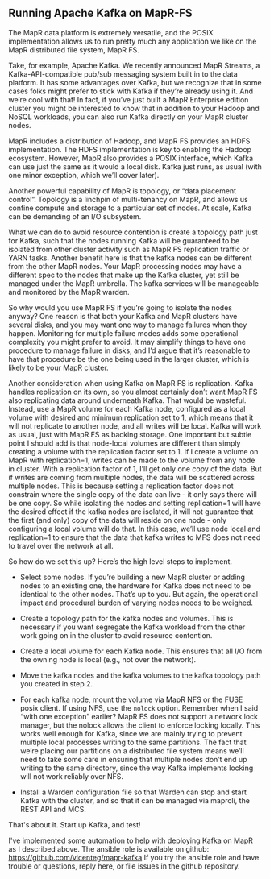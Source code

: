 ## Running Apache Kafka on MapR-FS

The MapR data platform is extremely versatile, and the POSIX implementation allows us to run pretty much any application we like on the MapR distributed file system, MapR FS.

Take, for example, Apache Kafka. We recently announced MapR Streams, a Kafka-API-compatible pub/sub messaging system built in to the data platform. It has some advantages over Kafka, but we recognize that in some cases folks might prefer to stick with Kafka if they’re already using it. And we’re cool with that! In fact, if you’ve just built a MapR Enterprise edition cluster you might be interested to know that in addition to your Hadoop and NoSQL workloads, you can also run Kafka directly on your MapR cluster nodes.

MapR includes a distribution of Hadoop, and MapR FS provides an HDFS implementation. The HDFS implementation is key to enabling the Hadoop ecosystem. However, MapR also provides a POSIX interface, which Kafka can use just the same as it would a local disk. Kafka just runs, as usual (with one minor exception, which we’ll cover later).

Another powerful capability of MapR is topology, or “data placement control”. Topology is a linchpin of multi-tenancy on MapR, and allows us confine compute and storage to a particular set of nodes. At scale, Kafka can be demanding of an I/O subsystem.

What we can do to avoid resource contention is create a topology path just for Kafka, such that the nodes running Kafka will be guaranteed to be isolated from other cluster activity such as MapR FS replication traffic or YARN tasks. Another benefit here is that the kafka nodes can be different from the other MapR nodes. Your MapR processing nodes may have a different spec to the nodes that make up the Kafka cluster, yet still be managed under the MapR umbrella. The kafka services will be manageable and monitored by the MapR warden.

So why would you use MapR FS if you’re going to isolate the nodes anyway? One reason is that both your Kafka and MapR clusters have several disks, and you may want one way to manage failures when they happen. Monitoring for multiple failure modes adds some operational complexity you might prefer to avoid. It may simplify things to have one procedure to manage failure in disks, and I’d argue that it’s reasonable to have that procedure be the one being used in the larger cluster, which is likely to be your MapR cluster.

Another consideration when using Kafka on MapR FS is replication. Kafka handles replication on its own, so you almost certainly don’t want MapR FS also replicating data around underneath Kafka. That would be wasteful. Instead, use a MapR volume for each Kafka node, configured as a local volume with desired and minimum replication set to 1, which means that it will not replicate to another node, and all writes will be local. Kafka will work as usual, just with MapR FS as backing storage.
One important but subtle point I should add is that node-local volumes are different than simply creating a volume with the replication factor set to 1. If I create a volume on MapR with replication=1, writes can be made to the volume from any node in cluster. With a replication factor of 1, I’ll get only one copy of the data. But if writes are coming from multiple nodes, the data will be scattered across multiple nodes. This is because setting a replication factor does not constrain where the single copy of the data can live - it only says there will be one copy. So while isolating the nodes and setting replication=1 will have the desired effect if the kafka nodes are isolated, it will not guarantee that the first (and only) copy of the data will reside on one node - only configuring a local volume will do that. In this case, we’ll use node local and replication=1 to ensure that the data that kafka writes to MFS does not need to travel over the network at all.

So how do we set this up? Here’s the high level steps to implement.

- Select some nodes. If you’re building a new MapR cluster or adding nodes to an existing one, the hardware for Kafka does not need to be identical to the other nodes. That’s up to you. But again, the operational impact and procedural burden of varying nodes needs to be weighed.

- Create a topology path for the kafka nodes and volumes. This is necessary if you want segregate the Kafka workload from the other work going on in the cluster to avoid resource contention.

- Create a local volume for each Kafka node. This ensures that all I/O from the owning node is local (e.g., not over the network).

- Move the kafka nodes and the kafka volumes to the kafka topology path you created in step 2.

- For each kafka node, mount the volume via MapR NFS or the FUSE posix client. If using NFS, use the `nolock` option. Remember when I said “with one exception” earlier? MapR FS does not support a network lock manager, but the nolock allows the client to enforce locking locally. This works well enough for Kafka, since we are mainly trying to prevent multiple local processes writing to the same partitions. The fact that we’re placing our partitions on a distributed file system means we’ll need to take some care in ensuring that multiple nodes don’t end up writing to the same directory, since the way Kafka implements locking will not work reliably over NFS.

- Install a Warden configuration file so that Warden can stop and start Kafka with the cluster, and so that it can be managed via maprcli, the REST API and MCS.

That's about it. Start up Kafka, and test!

I've implemented some automation to help with deploying Kafka on MapR as I described above. The ansible role is available on github: https://github.com/vicenteg/mapr-kafka
If you try the ansible role and have trouble or questions, reply here, or file issues in the github repository.
